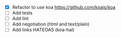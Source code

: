 - [x] Refactor to use koa https://github.com/koajs/koa
- [ ] Add tests
- [ ] Add lint
- [ ] Add negotiation (html and text/plain)
- [ ] Add links HATEOAS (koa-hal)
